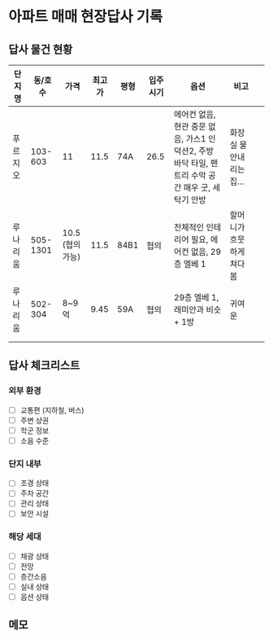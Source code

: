 # 아파트 매매 현장답사 기록

## 답사 물건 현황

| 단지명  | 동/호수     | 가격             | 최고가  | 평형   | 입주시기 | 옵션                                                           | 비고              |     |
| ---- | -------- | -------------- | ---- | ---- | ---- | ------------------------------------------------------------ | --------------- | --- |
| 푸르지오 | 103-603  | 11<br>         | 11.5 | 74A  | 26.5 | 에어컨 없음, 현관 중문 없음, 가스1 인덕션2, 주방 바닥 타일, 팬트리 수막 공간 매우 굿, 세탁기 안방 | 화장실 물 안내리는 집... |     |
| 루나리움 | 505-1301 | 10.5<br>(협의가능) | 11.5 | 84B1 | 협의   | 전체적인 인테리어 필요, 에어컨 없음, 29층 엘베 1                               | 할머니가 흐뭇하게 쳐다봄   |     |
| 루나리움 | 502-304  | 8~9억           | 9.45 | 59A  | 협의   | 29층 엘베 1, 래미안과 비슷 + 1방                                       | 귀여운             |     |
|      |          |                |      |      |      |                                                              |                 |     |
|      |          |                |      |      |      |                                                              |                 |     |

## 답사 체크리스트

### 외부 환경
- [ ] 교통편 (지하철, 버스)
- [ ] 주변 상권
- [ ] 학군 정보
- [ ] 소음 수준

### 단지 내부
- [ ] 조경 상태
- [ ] 주차 공간
- [ ] 관리 상태
- [ ] 보안 시설

### 해당 세대
- [ ] 채광 상태
- [ ] 전망
- [ ] 층간소음
- [ ] 실내 상태
- [ ] 옵션 상태

## 메모

